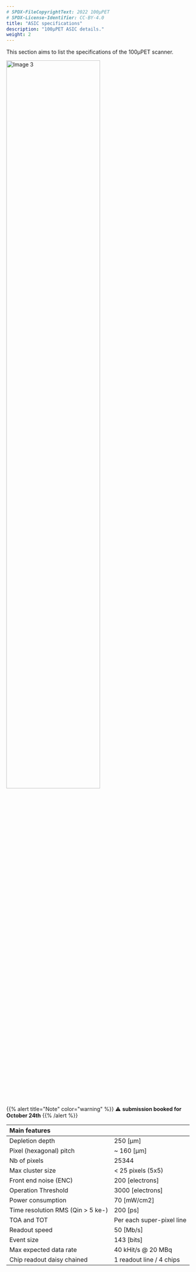 ```yaml
---
# SPDX-FileCopyrightText: 2022 100µPET
# SPDX-License-Identifier: CC-BY-4.0
title: "ASIC specifications"
description: "100µPET ASIC details."
weight: 2
---
```


This section aims to list the specifications of the 100µPET scanner.

<img src="plan.png" width="70%" alt="Image 3">

{{% alert title="Note" color="warning" %}}
⚠️ **submission booked for October 24th**
{{% /alert %}}

| Main features                     |                                |
|:----------------------------------|:-------------------------------|
| Depletion depth                   | 250 [μm]                       |
| Pixel (hexagonal) pitch           | ~ 160 [μm]                     |
| Nb of pixels                      | 25344                          |
| Max cluster size                  | < 25 pixels (5x5)              |
| Front end noise (ENC)             | 200 [electrons]                |
| Operation Threshold               | 3000 [electrons]               |
| Power consumption                 | 70 [mW/cm2]                    |
| Time resolution RMS (Qin > 5 ke-) | 200 [ps]                       |
| TOA and TOT                       | Per each super-pixel line      |
| Readout speed                     | 50 [Mb/s]                      |
| Event size                        | 143 [bits]                     |
| Max expected data rate            | 40 kHit/s @ 20 MBq             |
| Chip readout daisy chained        | 1 readout line / 4 chips       |

<br>


